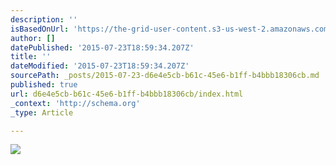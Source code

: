 ```yaml
---
description: ''
isBasedOnUrl: 'https://the-grid-user-content.s3-us-west-2.amazonaws.com/6425c254-5ddc-4852-b9a0-bf32e153482d.jpg'
author: []
datePublished: '2015-07-23T18:59:34.207Z'
title: ''
dateModified: '2015-07-23T18:59:34.207Z'
sourcePath: _posts/2015-07-23-d6e4e5cb-b61c-45e6-b1ff-b4bbb18306cb.md
published: true
url: d6e4e5cb-b61c-45e6-b1ff-b4bbb18306cb/index.html
_context: 'http://schema.org'
_type: Article

---
```

![](https://the-grid-user-content.s3-us-west-2.amazonaws.com/6425c254-5ddc-4852-b9a0-bf32e153482d.jpg)